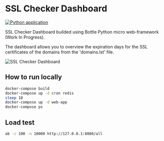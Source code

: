 # SSL Checker Dashboard

[![Python application](https://github.com/vensder/ssl-checker-dashboard/workflows/Python%20application/badge.svg)](https://github.com/vensder/ssl-checker-dashboard/actions?query=workflow%3A%22Python+application%22)

SSL Checker Dashboard builded using Bottle Python micro web-framework (Work In Progress).

The dashboard allows you to overview the expiration days for the SSL certificates of the domains from the 'domains.lst' file.

![SSL Checker Dashboard](./img/screenshot.png?raw=true)

## How to run locally

```bash
docker-compose build
docker-compose up -d cron redis
sleep 10
docker-compose up -d web-app
docker-compose ps
```

## Load test

```bash
ab -c 100 -n 10000 http://127.0.0.1:8080/all
```
